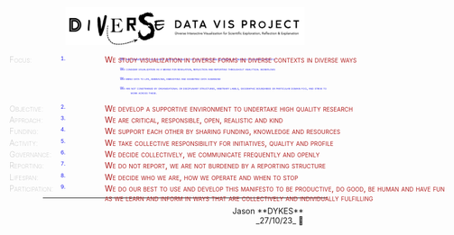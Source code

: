 <link rel="stylesheet" type="text/css" href="../css/pages.css"/>

<style>
    .manifesto ol li {color:#2020f0; margin-left:2em; font-size:67%; font-variant-caps: small-caps}
    .manifesto ol li strong {color:#808080; font-weight: lighter; position: absolute; left:12em; text-align:right;font-size:150%}
    .manifesto ol li em {color:#b02020; position: absolute; left:24em; font-style: normal; font-size:150%}
    /* .manifesto ul {color:#606060; position: absolute; left:24em; font-style: normal} */
    .manifesto ul {color:#606060; margin-left:9em; font-style: normal; list-style-type: none; text-indent: -2em;}
    .manifesto ul {padding-top:0px;padding-bottom:0px; margin-top:1px; margin-bottom:1px}
    .manifesto ul li {padding-top:0.75em;padding-bottom:0.75em;}
    .jdSig {text-align:right; margin-right:3em}
    </style>

<div width="80%" style="padding-left:8%; padding-right:8%;  align:center"><img src="./img/diverseDataVis.png"/></div>

<div class="manifesto" markdown="1">

1. **Focus:** _We study visualization in diverse forms in diverse contexts in diverse ways_

   - We are committed to developing understanding of the use, effects and potential of graphics in diverse contexts.
   - We consider visualization as a means for revelation, reflection and reporting throughout analytical workflows
   - We bring data to life, embracing, embodying and exhibiting data humanism
   - We are not constrained by organisational or disciplinary structures, arbitrary labels, geographic boundaries or particular domain foci, and strive to work across these.

2. **Objective:** _We develop a supportive environment to undertake high quality research_

3. **Approach:** _We are critical, responsible, open, realistic and kind_

4. **Funding:** _We support each other by sharing funding, knowledge and resources_

5. **Activity:** _We take collective responsibility for initiatives, quality and profile_

6. **Governance:** _We decide collectively, we communicate frequently and openly_

7. **Reporting:** _We do not report, we are not burdened by a reporting structure_

8. **Lifespan:** _We decide who we are, how we operate and when to stop_

9. **Participation:** _We do our best to use and develop this manifesto to be productive, do good, be human and have fun<br/>as we learn and inform in ways that are collectively and individually fulfilling_

</div>

---

<div class="jdSig" markdown="1">
Jason **DYKES**<br/>
_27/10/23_ 🐁
</div>

